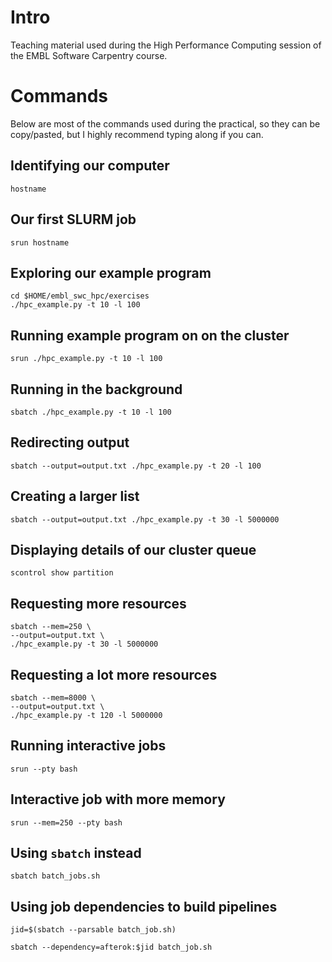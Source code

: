 # Intro

Teaching material used during the High Performance Computing session of the EMBL Software Carpentry course.

# Commands

Below are most of the commands used during the practical, so they can be copy/pasted, but I highly recommend typing along if you can.

## Identifying our computer

```
hostname
```

## Our first SLURM job

```
srun hostname
```

## Exploring our example program

```
cd $HOME/embl_swc_hpc/exercises
./hpc_example.py -t 10 -l 100
```

## Running example program on on the cluster

```
srun ./hpc_example.py -t 10 -l 100
```

## Running in the background

```
sbatch ./hpc_example.py -t 10 -l 100
```

## Redirecting output

```
sbatch --output=output.txt ./hpc_example.py -t 20 -l 100
```

## Creating a larger list

```
sbatch --output=output.txt ./hpc_example.py -t 30 -l 5000000
```

## Displaying details of our cluster queue

```
scontrol show partition
```

## Requesting more resources

```
sbatch --mem=250 \
--output=output.txt \
./hpc_example.py -t 30 -l 5000000
```

## Requesting a lot more resources

```
sbatch --mem=8000 \
--output=output.txt \
./hpc_example.py -t 120 -l 5000000
```

## Running interactive jobs
```
srun --pty bash
```

## Interactive job with more memory
```
srun --mem=250 --pty bash
```

## Using `sbatch` instead

```
sbatch batch_jobs.sh
```

## Using job dependencies to build pipelines

```
jid=$(sbatch --parsable batch_job.sh)

sbatch --dependency=afterok:$jid batch_job.sh
```
